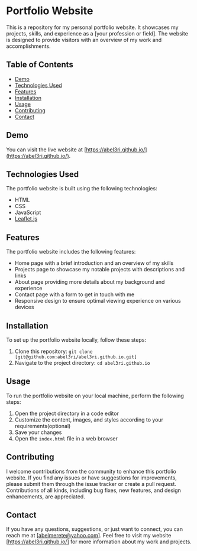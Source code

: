 # Portfolio Website

This is a repository for my personal portfolio website. It showcases my projects, skills, and experience as a [your profession or field]. The website is designed to provide visitors with an overview of my work and accomplishments.

## Table of Contents

- [Demo](#demo)
- [Technologies Used](#technologies-used)
- [Features](#features)
- [Installation](#installation)
- [Usage](#usage)
- [Contributing](#contributing)
- [Contact](#contact)

## Demo

You can visit the live website at [https://abel3ri.github.io/](https://abel3ri.github.io/).

## Technologies Used

The portfolio website is built using the following technologies:

- HTML
- CSS
- JavaScript
- [Leaflet.js](https://leafletjs.com/)

## Features

The portfolio website includes the following features:

- Home page with a brief introduction and an overview of my skills
- Projects page to showcase my notable projects with descriptions and links
- About page providing more details about my background and experience
- Contact page with a form to get in touch with me
- Responsive design to ensure optimal viewing experience on various devices

## Installation

To set up the portfolio website locally, follow these steps:

1. Clone this repository: `git clone [git@github.com:abel3ri/abel3ri.github.io.git]`
2. Navigate to the project directory: `cd abel3ri.github.io`

## Usage

To run the portfolio website on your local machine, perform the following steps:

1. Open the project directory in a code editor
2. Customize the content, images, and styles according to your requirements(optional)
4. Save your changes
5. Open the `index.html` file in a web browser

## Contributing

I welcome contributions from the community to enhance this portfolio website. If you find any issues or have suggestions for improvements, please submit them through the issue tracker or create a pull request. Contributions of all kinds, including bug fixes, new features, and design enhancements, are appreciated.


## Contact

If you have any questions, suggestions, or just want to connect, you can reach me at [abelmerete@yahoo.com]. Feel free to visit my website [https://abel3ri.github.io/] for more information about my work and projects.
